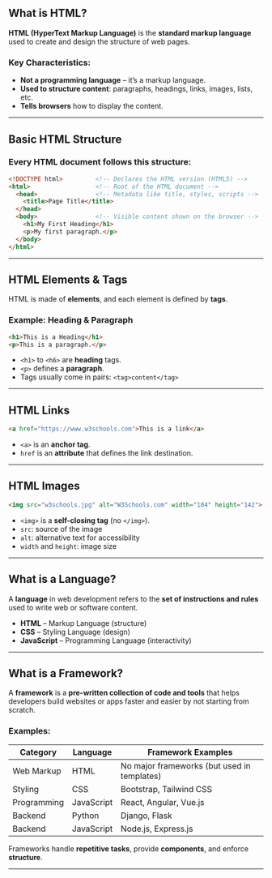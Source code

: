 
## What is HTML?

**HTML (HyperText Markup Language)** is the **standard markup language** used to create and design the structure of web pages.

### Key Characteristics:

* **Not a programming language** – it’s a markup language.
* **Used to structure content**: paragraphs, headings, links, images, lists, etc.
* **Tells browsers** how to display the content.

---

## Basic HTML Structure

### Every HTML document follows this structure:

```html
<!DOCTYPE html>         <!-- Declares the HTML version (HTML5) -->
<html>                  <!-- Root of the HTML document -->
  <head>                <!-- Metadata like title, styles, scripts -->
    <title>Page Title</title>
  </head>
  <body>                <!-- Visible content shown on the browser -->
    <h1>My First Heading</h1>
    <p>My first paragraph.</p>
  </body>
</html>
```

---

## HTML Elements & Tags

HTML is made of **elements**, and each element is defined by **tags**.

### Example: Heading & Paragraph

```html
<h1>This is a Heading</h1>
<p>This is a paragraph.</p>
```

* `<h1>` to `<h6>` are **heading** tags.
* `<p>` defines a **paragraph**.
* Tags usually come in pairs: `<tag>content</tag>`

---

## HTML Links

```html
<a href="https://www.w3schools.com">This is a link</a>
```

* `<a>` is an **anchor tag**.
* `href` is an **attribute** that defines the link destination.

---

## HTML Images

```html
<img src="w3schools.jpg" alt="W3Schools.com" width="104" height="142">
```

* `<img>` is a **self-closing tag** (no `</img>`).
* `src`: source of the image
* `alt`: alternative text for accessibility
* `width` and `height`: image size

---

## What is a Language?

A **language** in web development refers to the **set of instructions and rules** used to write web or software content.

* **HTML** – Markup Language (structure)
* **CSS** – Styling Language (design)
* **JavaScript** – Programming Language (interactivity)

---

## What is a Framework?

A **framework** is a **pre-written collection of code and tools** that helps developers build websites or apps faster and easier by not starting from scratch.

### Examples:

| Category    | Language   | Framework Examples                          |
| ----------- | ---------- | ------------------------------------------- |
| Web Markup  | HTML       | No major frameworks (but used in templates) |
| Styling     | CSS        | Bootstrap, Tailwind CSS                     |
| Programming | JavaScript | React, Angular, Vue.js                      |
| Backend     | Python     | Django, Flask                               |
| Backend     | JavaScript | Node.js, Express.js                         |

Frameworks handle **repetitive tasks**, provide **components**, and enforce **structure**.

---